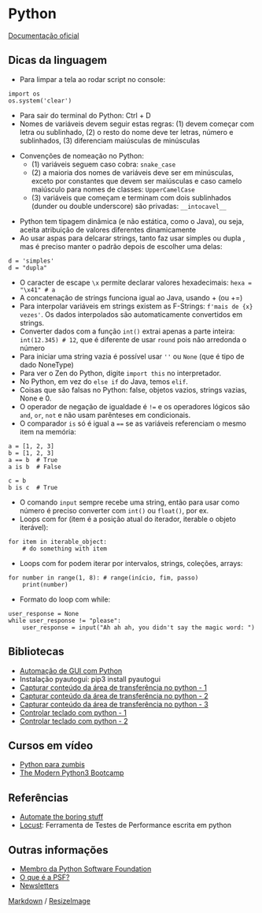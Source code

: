 # Python

[Documentação oficial](https://docs.python.org/3/)

## Dicas da linguagem
* Para limpar a tela ao rodar script no console:
```
import os
os.system('clear')
```
* Para sair do terminal do Python: Ctrl + D
* Nomes de variáveis devem seguir estas regras: (1) devem começar com letra ou sublinhado, (2) o resto do nome deve ter letras, número e sublinhados, (3) diferenciam maiúsculas de minúsculas
- Convenções de nomeação no Python:
  - (1) variáveis seguem caso cobra: `snake_case`
  - (2) a maioria dos nomes de variáveis deve ser em minúsculas, exceto por constantes que devem ser maiúsculas e caso camelo maiúsculo para nomes de classes: `UpperCamelCase`
  - (3) variáveis que começam e terminam com dois sublinhados (dunder ou double underscore) são privadas: `__intocavel__`
* Python tem tipagem dinâmica (e não estática, como o Java), ou seja, aceita atribuição de valores diferentes dinamicamente
* Ao usar aspas para delcarar strings, tanto faz usar simples ou dupla , mas é preciso manter o padrão depois de escolher uma delas:
```
d = 'simples'
d = "dupla"
```
* O caracter de escape `\x` permite declarar valores hexadecimais: `hexa = "\x41" # a`
* A concatenação de strings funciona igual ao Java, usando + (ou +=)
* Para interpolar variáveis em strings existem as F-Strings: `f'mais de {x} vezes'`. Os dados interpolados são automaticamente convertidos em strings.
* Converter dados com a função `int()` extrai apenas a parte inteira: `int(12.345) # 12`, que é diferente de usar `round` pois não arredonda o número
* Para iniciar uma string vazia é possível usar `''` ou `None` (que é tipo de dado NoneType)
* Para ver o Zen do Python, digite `import this` no interpretador.
* No Python, em vez do `else if` do Java, temos `elif`.
* Coisas que são falsas no Python: false, objetos vazios, strings vazias, None e 0.
* O operador de negação de igualdade é `!=` e os operadores lógicos são `and`, `or`, `not` e não usam parênteses em condicionais.
* O comparador `is` só é igual a `==` se as variáveis referenciam o mesmo item na memória:
```
a = [1, 2, 3]
b = [1, 2, 3]
a == b  # True
a is b  # False

c = b
b is c  # True
```
* O comando `input` sempre recebe uma string, então para usar como número é preciso converter com `int()` ou `float()`, por ex.
* Loops com for (item é a posição atual do iterador, iterable o objeto iterável):
```
for item in iterable_object:
    # do something with item
```
* Loops com for podem iterar por intervalos, strings, coleções, arrays:
```
for number in range(1, 8): # range(início, fim, passo)
    print(number)
```
* Formato do loop com while:
```
user_response = None
while user_response != "please":
    user_response = input("Ah ah ah, you didn't say the magic word: ")
```

## Bibliotecas
* [Automação de GUI com Python](https://imasters.com.br/back-end/automacao-de-gui-com-python-exemplo-de-uso-do-pyautogui-2)
* Instalação pyautogui: pip3 install pyautogui
* [Capturar conteúdo da área de transferência no python - 1](https://www.codegrepper.com/code-examples/python/copy+paste+python+clipboard)
* [Capturar conteúdo da área de transferência no python - 2](https://pypi.org/project/pyperclip/)
* [Capturar conteúdo da área de transferência no python - 3](http://omz-software.com/pythonista/docs/ios/clipboard.html)
* [Controlar teclado com python - 1](https://automatetheboringstuff.com/chapter18/)
* [Controlar teclado com python - 2](https://nitratine.net/blog/post/how-to-make-hotkeys-in-python/)

## Cursos em vídeo
* [Python para zumbis](https://www.youtube.com/playlist?list=PLUukMN0DTKCtbzhbYe2jdF4cr8MOWClXc)
* [The Modern Python3 Bootcamp](https://www.udemy.com/course/the-modern-python3-bootcamp)

## Referências
* [Automate the boring stuff](https://automatetheboringstuff.com)
* [Locust](locust.io/): Ferramenta de Testes de Performance escrita em python

## Outras informações
* [Membro da Python Software Foundation](https://www.python.org/psf/membership/)
* [O que é a PSF?](https://carolinedantas.com/tutorial/2020/05/21/psf_ptbr.html)
* [Newsletters](https://mail.python.org/mailman/listinfo)


[Markdown](https://guides.github.com/features/mastering-markdown/) / [ResizeImage](https://resizeimage.net/)